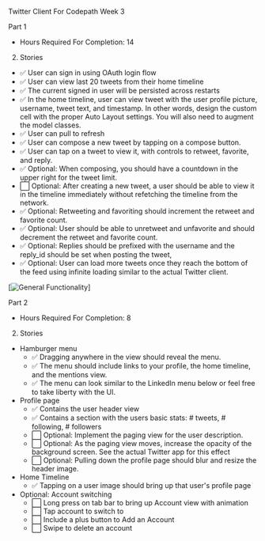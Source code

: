 Twitter Client For Codepath Week 3

Part 1
- Hours Required For Completion: 14
2. Stories
  * :white_check_mark: User can sign in using OAuth login flow
  * :white_check_mark: User can view last 20 tweets from their home timeline
  * :white_check_mark: The current signed in user will be persisted across restarts
  * :white_check_mark: In the home timeline, user can view tweet with the user profile picture, username, tweet text, and timestamp. In other words, design the custom cell with the proper Auto Layout settings. You will also need to augment the model classes.
  * :white_check_mark: User can pull to refresh
  * :white_check_mark: User can compose a new tweet by tapping on a compose button.
  * :white_check_mark: User can tap on a tweet to view it, with controls to retweet, favorite, and reply.
  * :white_check_mark: Optional: When composing, you should have a countdown in the upper right for the tweet limit.
  * :white_large_square: Optional: After creating a new tweet, a user should be able to view it in the timeline immediately without refetching the timeline from the network.
  * :white_check_mark: Optional: Retweeting and favoriting should increment the retweet and favorite count.
  * :white_check_mark: Optional: User should be able to unretweet and unfavorite and should decrement the retweet and favorite count.
  * :white_check_mark: Optional: Replies should be prefixed with the username and the reply_id should be set when posting the tweet,
  * :white_check_mark: Optional: User can load more tweets once they reach the bottom of the feed using infinite loading similar to the actual Twitter client.

[![General Functionality](https://github.com/franklinho/TwitterClient/blob/master/TwitterClient.gif)]


Part 2

- Hours Required For Completion: 8

2. Stories
  * Hamburger menu
    * :white_check_mark: Dragging anywhere in the view should reveal the menu.
    * :white_check_mark: The menu should include links to your profile, the home timeline, and the mentions view.
    * :white_check_mark: The menu can look similar to the LinkedIn menu below or feel free to take liberty with the UI.
  * Profile page
    * :white_check_mark: Contains the user header view
    * :white_check_mark: Contains a section with the users basic stats: # tweets, # following, # followers
    * :white_large_square: Optional: Implement the paging view for the user description.
    * :white_large_square: Optional: As the paging view moves, increase the opacity of the background screen. See the actual Twitter app for this effect
    * :white_large_square: Optional: Pulling down the profile page should blur and resize the header image.
  * Home Timeline
    * :white_check_mark: Tapping on a user image should bring up that user's profile page
  * Optional: Account switching
    * :white_large_square: Long press on tab bar to bring up Account view with animation
    * :white_large_square: Tap account to switch to
    * :white_large_square: Include a plus button to Add an Account
    * :white_large_square: Swipe to delete an account